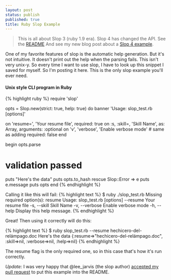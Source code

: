 ```yaml
---
layout: post
status: publish
published: true
title: Ruby Slop Example
---
```


> This is all about Slop 3 (ruby 1.9 era).  Slop 4 has changed the API.
> See the [README](https://github.com/leejarvis/slop/blob/master/README.md)
> And see my new blog post about a [Slop 4 example](http://squarism.com/2016/04/06/ruby-slop-example/).

One of my favorite features of slop is the automatic help generation.
But it's not intuitive.  It doesn't print out the help when the parsing
fails.  This isn't very unix-y.  So every time I want to use slop, I have to look up this snippet I saved for myself.  So I'm posting it here.  This is the only slop example
you'll ever need.

<!-- more -->

#### Unix style CLI program in Ruby

{% highlight ruby %}
require 'slop'

opts = Slop.new(strict: true, help: true) do
  banner 'Usage: slop_test.rb [options]'

  on 'resume=', 'Your resume file', required: true
  on :s, :skill=, 'Skill Name', as: Array, arguments: :optional
  on 'v', 'verbose', 'Enable verbose mode'  # same as adding required: false
end

begin
  opts.parse

  # validation passed
  puts "Here's the data"
  puts opts.to_hash
rescue Slop::Error => e
  puts e.message
  puts opts
end
{% endhighlight %}

Calling it like this will fail:
{% highlight text %}
$ ruby ./slop_test.rb
Missing required option(s): resume
Usage: slop_test.rb [options]
        --resume       Your resume file
    -s, --skill        Skill Name
    -v, --verbose      Enable verbose mode
    -h, --help         Display this help message.
{% endhighlight %}

Great!  Then using it correctly will do this:

{% highlight text %}
$ ruby slop_test.rb --resume hechicero-del-relámpago.doc
Here's the data
{:resume=>"hechicero-del-relámpago.doc", :skill=>nil, :verbose=>nil, :help=>nil}
{% endhighlight %}

The resume flag is the only required one, so in this case that's how
it's run correctly.

*Update:* I was very happy that @lee_jarvis (the slop author) [accepted my pull request](https://github.com/leejarvis/slop/commit/380672e6e96e58a34905b9a2c07c8a35b41d7ae9) to put
this example into the README.

